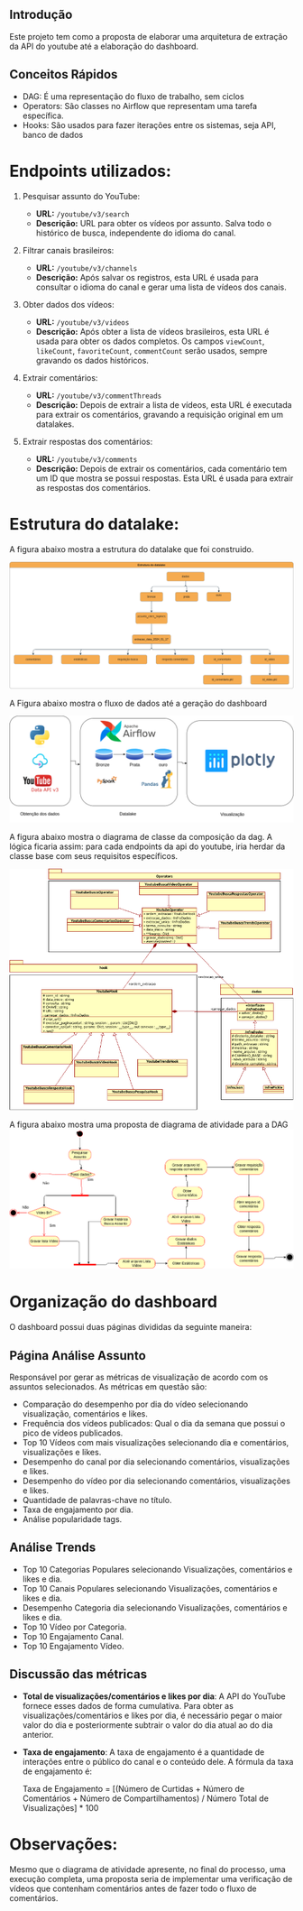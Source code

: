 
## Introdução
Este projeto tem como a proposta de elaborar uma arquitetura de extração da API do youtube até a elaboração do dashboard.


## Conceitos Rápidos

- DAG: É uma representação do fluxo de trabalho, sem ciclos
- Operators: São classes no Airflow que representam uma tarefa específica.
- Hooks: São usados para fazer iterações entre os sistemas, seja API, banco de dados



# Endpoints utilizados:

1. Pesquisar assunto do YouTube:
   - **URL:** `/youtube/v3/search`
   - **Descrição:** URL para obter os vídeos por assunto. Salva todo o histórico de busca, independente do idioma do canal.

2. Filtrar canais brasileiros:
   - **URL:** `/youtube/v3/channels`
   - **Descrição:** Após salvar os registros, esta URL é usada para consultar o idioma do canal e gerar uma lista de vídeos dos canais.

3. Obter dados dos vídeos:
   - **URL:** `/youtube/v3/videos`
   - **Descrição:** Após obter a lista de vídeos brasileiros, esta URL é usada para obter os dados completos. Os campos `viewCount`, `likeCount`, `favoriteCount`, `commentCount` serão usados, sempre gravando os dados históricos.

4. Extrair comentários:
   - **URL:** `/youtube/v3/commentThreads`
   - **Descrição:** Depois de extrair a lista de vídeos, esta URL é executada para extrair os comentários, gravando a requisição original em um datalakes.

5. Extrair respostas dos comentários:
   - **URL:** `/youtube/v3/comments`
   - **Descrição:** Depois de extrair os comentários, cada comentário tem um ID que mostra se possui respostas. Esta URL é usada para extrair as respostas dos comentários.

# Estrutura do datalake:
 A figura abaixo mostra a estrutura do datalake que foi construido.
 
![Exemplo de imagem](https://github.com/rodrigorocha1/analise_dados_youtube/blob/main/docs/datalake.drawio.png)

A Figura abaixo mostra o fluxo de dados até a geração do dashboard

![Exemplo de imagem](https://github.com/rodrigorocha1/analise_dados_youtube/blob/main/docs/diagrama_datalake.drawio.png)


A figura abaixo mostra o diagrama de classe da composição da dag. A lógica ficaria assim: para cada endpoints da api do youtube, iria herdar da classe base com seus requisitos específicos.

![](https://github.com/rodrigorocha1/analise_dados_youtube/blob/main/docs/diagrama%20de%20classe.png)

A figura abaixo mostra uma proposta de diagrama de atividade para a DAG
![](https://github.com/rodrigorocha1/analise_dados_youtube/blob/main/docs/diagrama_de_atividade_dag.drawio.png)

# Organização do dashboard

O dashboard possui duas páginas divididas da seguinte maneira:

## Página Análise Assunto

Responsável por gerar as métricas de visualização de acordo com os assuntos selecionados. As métricas em questão são:

- Comparação do desempenho por dia do vídeo selecionando visualização, comentários e likes.
- Frequência dos vídeos publicados: Qual o dia da semana que possui o pico de vídeos publicados.
- Top 10 Vídeos com mais visualizações selecionando dia e comentários, visualizações e likes.
- Desempenho do canal por dia selecionando comentários, visualizações e likes.
- Desempenho do vídeo por dia selecionando comentários, visualizações e likes.
- Quantidade de palavras-chave no título.
- Taxa de engajamento por dia.
- Análise popularidade tags.

## Análise Trends

- Top 10 Categorias Populares selecionando Visualizações, comentários e likes e dia.
- Top 10 Canais Populares selecionando Visualizações, comentários e likes e dia.
- Desempenho Categoria dia selecionando Visualizações, comentários e likes e dia.
- Top 10 Vídeo por Categoria.
- Top 10 Engajamento Canal.
- Top 10 Engajamento Vídeo.

## Discussão das métricas

- **Total de visualizações/comentários e likes por dia**: A API do YouTube fornece esses dados de forma cumulativa. Para obter as visualizações/comentários e likes por dia, é necessário pegar o maior valor do dia e posteriormente subtrair o valor do dia atual ao do dia anterior.

- **Taxa de engajamento**: A taxa de engajamento é a quantidade de interações entre o público do canal e o conteúdo dele. A fórmula da taxa de engajamento é:

  Taxa de Engajamento = [(Número de Curtidas + Número de Comentários + Número de Compartilhamentos) / Número Total de Visualizações] * 100


# Observações:
 Mesmo que o diagrama de atividade apresente, no final do processo, uma execução completa, uma proposta seria de implementar uma verificação de vídeos que contenham comentários antes de fazer todo o fluxo de comentários. 

